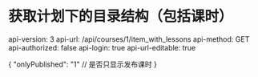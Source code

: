 # 获取计划下的目录结构（包括课时）

api-version: 3
api-url: /api/courses/1/item_with_lessons
api-method: GET
api-authorized: false
api-login: true
api-url-editable: true

{
    "onlyPublished": "1"  // 是否只显示发布课时
}